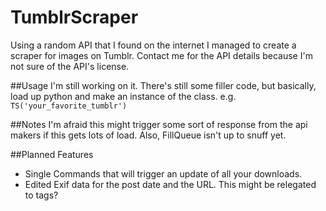 # TumblrScraper
Using a random API that I found on the internet I managed to create a scraper for images on Tumblr. Contact me for the API details because I'm not sure of the API's license.

##Usage
I'm still working on it. There's still some filler code, but basically, load up python and make an instance of the class. e.g. `TS('your_favorite_tumblr')`

##Notes
I'm afraid this might trigger some sort of response from the api makers if this gets lots of load. Also, FillQueue isn't up to snuff yet.

##Planned Features
* Single Commands that will trigger an update of all your downloads.
* Edited Exif data for the post date and the URL. This might be relegated to tags?
